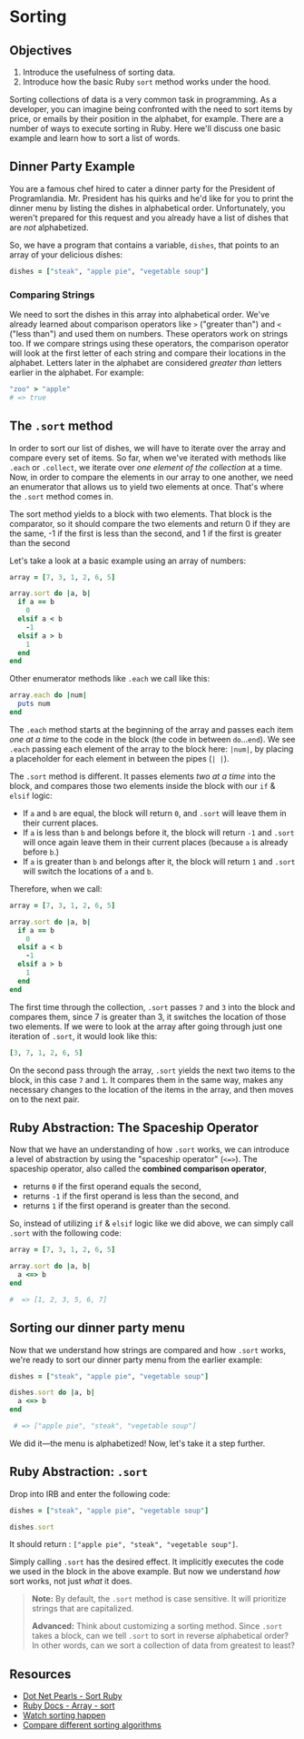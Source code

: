 # Sorting

## Objectives

1. Introduce the usefulness of sorting data.
2. Introduce how the basic Ruby `sort` method works under the hood.

Sorting collections of data is a very common task in programming. As a
developer, you can imagine being confronted with the need to sort items by
price, or emails by their position in the alphabet, for example. There are a
number of ways to execute sorting in Ruby. Here we'll discuss one basic example
and learn how to sort a list of words.

## Dinner Party Example

You are a famous chef hired to cater a dinner party for the President of
Programlandia. Mr. President has his quirks and he'd like for you to print the
dinner menu by listing the dishes in alphabetical order. Unfortunately, you
weren't prepared for this request and you already have a list of dishes that are
_not_ alphabetized.

So, we have a program that contains a variable, `dishes`, that points to an
array of your delicious dishes:

```ruby
dishes = ["steak", "apple pie", "vegetable soup"]
```

### Comparing Strings

We need to sort the dishes in this array into alphabetical order. We've already
learned about comparison operators like `>` ("greater than") and `<` ("less
than") and used them on numbers. These operators work on strings too. If we
compare strings using these operators, the comparison operator will look at the
first letter of each string and compare their locations in the alphabet. Letters
later in the alphabet are considered _greater than_ letters earlier in the
alphabet. For example:

```rb
"zoo" > "apple"
# => true
```

## The `.sort` method

In order to sort our list of dishes, we will have to iterate over the array and
compare every set of items. So far, when we've iterated with methods like
`.each` or `.collect`, we iterate over _one element of the collection_ at a
time. Now, in order to compare the elements in our array to one another, we need
an enumerator that allows us to yield two elements at once. That's where the
`.sort` method comes in.

The sort method yields to a block with two elements. That block is the
comparator, so it should compare the two elements and return 0 if they are the
same, -1 if the first is less than the second, and 1 if the first is greater
than the second

Let's take a look at a basic example using an array of numbers:

```ruby
array = [7, 3, 1, 2, 6, 5]

array.sort do |a, b|
  if a == b
    0
  elsif a < b
    -1
  elsif a > b
    1
  end
end
```

Other enumerator methods like `.each` we call like this:

```ruby
array.each do |num|
  puts num
end
```

The `.each` method starts at the beginning of the array and passes each item
_one at a time_ to the code in the block (the code in between `do`...`end`). We
see `.each` passing each element of the array to the block here: `|num|`, by
placing a placeholder for each element in between the pipes (`| |`).

The `.sort` method is different. It passes elements _two at a time_ into the
block, and compares those two elements inside the block with our `if` & `elsif`
logic:

- If `a` and `b` are equal, the block will return `0`, and `.sort` will leave
  them in their current places.
- If `a` is less than `b` and belongs before it, the block will return `-1` and
  `.sort` will once again leave them in their current places (because `a` is
  already before `b`.)
- If `a` is greater than `b` and belongs after it, the block will return `1` and
  `.sort` will switch the locations of `a` and `b`.

Therefore, when we call:

```ruby
array = [7, 3, 1, 2, 6, 5]

array.sort do |a, b|
  if a == b
    0
  elsif a < b
    -1
  elsif a > b
    1
  end
end
```

The first time through the collection, `.sort` passes `7` and `3` into the block
and compares them, since 7 is greater than 3, it switches the location of those
two elements. If we were to look at the array after going through just one
iteration of `.sort`, it would look like this:

```rb
[3, 7, 1, 2, 6, 5]
```

On the second pass through the array, `.sort` yields the next two items to the
block, in this case `7` and `1`. It compares them in the same way, makes any
necessary changes to the location of the items in the array, and then moves on
to the next pair.

## Ruby Abstraction: The Spaceship Operator

Now that we have an understanding of how `.sort` works, we can introduce a level
of abstraction by using the "spaceship operator" (`<=>`). The spaceship
operator, also called the **combined comparison operator**,

- returns `0` if the first operand equals the second,
- returns `-1` if the first operand is less than the second, and
- returns `1` if the first operand is greater than the second.

So, instead of utilizing `if` & `elsif` logic like we did above, we can simply
call `.sort` with the following code:

```ruby
array = [7, 3, 1, 2, 6, 5]

array.sort do |a, b|
  a <=> b
end

#  => [1, 2, 3, 5, 6, 7]
```

## Sorting our dinner party menu

Now that we understand how strings are compared and how `.sort` works, we're
ready to sort our dinner party menu from the earlier example:

```ruby
dishes = ["steak", "apple pie", "vegetable soup"]

dishes.sort do |a, b|
  a <=> b
end

 # => ["apple pie", "steak", "vegetable soup"]
```

We did it—the menu is alphabetized! Now, let's take it a step further.

## Ruby Abstraction: `.sort`

Drop into IRB and enter the following code:

```ruby
dishes = ["steak", "apple pie", "vegetable soup"]

dishes.sort
```

It should return : `["apple pie", "steak", "vegetable soup"]`.

Simply calling `.sort` has the desired effect. It implicitly executes the code
we used in the block in the above example. But now we understand _how_ sort
works, not just _what_ it does.

> **Note:** By default, the `.sort` method is case sensitive. It will prioritize
> strings that are capitalized.
>
> **Advanced:** Think about customizing a sorting method. Since `.sort` takes a
> block, can we tell `.sort` to sort in reverse alphabetical order? In other
> words, can we sort a collection of data from greatest to least?

## Resources

- [Dot Net Pearls - Sort Ruby](http://www.dotnetperls.com/sort-ruby)
- [Ruby Docs - Array - sort](http://ruby-doc.org/core-2.2.0/Array.html#method-i-sort)
- [Watch sorting happen](https://www.youtube.com/watch?v=kPRA0W1kECg)
- [Compare different sorting algorithms](http://www.sorting-algorithms.com/)

